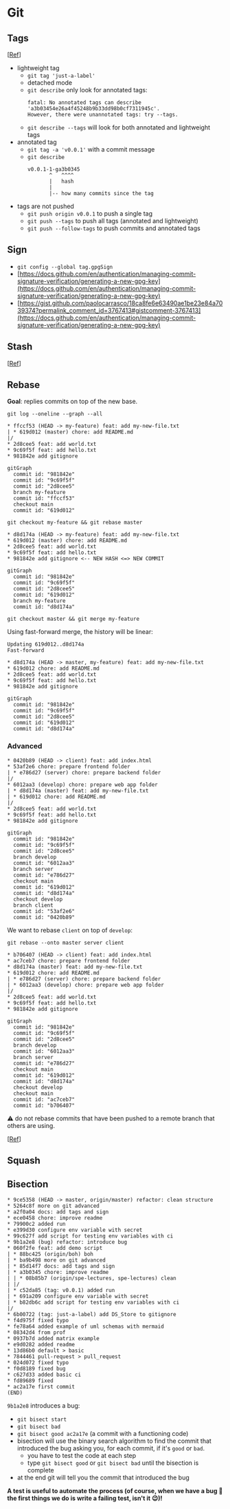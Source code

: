 # Git

## Tags

[[Ref](https://git-scm.com/book/en/v2/Git-Basics-Tagging)]

- lightweight tag
  - `git tag 'just-a-label'`
  - detached mode
  - `git describe` only look for annotated tags:
    ```
    fatal: No annotated tags can describe 'a3b03454e26a4f45248b9b33dd98b0cf7311945c'.
    However, there were unannotated tags: try --tags.
    ```
  - `git describe --tags` will look for both annotated and lightweight tags
- annotated tag
  - `git tag -a 'v0.0.1'` with a commit message
  - `git describe`
    ```
    v0.0.1-1-ga3b0345
           ^   ^^^^
           |   hash
           |
           |-- how many commits since the tag
    ```
- tags are not pushed
  - `git push origin v0.0.1` to push a single tag
  - `git push --tags` to push all tags (annotated and lightweight)
  - `git push --follow-tags` to push commits and annotated tags

## Sign

- `git config --global tag.gpgSign`
- [https://docs.github.com/en/authentication/managing-commit-signature-verification/generating-a-new-gpg-key](https://docs.github.com/en/authentication/managing-commit-signature-verification/generating-a-new-gpg-key)
- [https://gist.github.com/paolocarrasco/18ca8fe6e63490ae1be23e84a7039374?permalink_comment_id=3767413#gistcomment-3767413](https://docs.github.com/en/authentication/managing-commit-signature-verification/generating-a-new-gpg-key)

## Stash

[[Ref](https://www.atlassian.com/git/tutorials/saving-changes/git-stash)]

## Rebase

**Goal**: replies commits on top of the new base.

`git log --oneline --graph --all`

```
* ffccf53 (HEAD -> my-feature) feat: add my-new-file.txt
| * 619d012 (master) chore: add README.md
|/  
* 2d8cee5 feat: add world.txt
* 9c69f5f feat: add hello.txt
* 981842e add gitignore
```

```mermaid
gitGraph
  commit id: "981842e"
  commit id: "9c69f5f"
  commit id: "2d8cee5"
  branch my-feature
  commit id: "ffccf53"
  checkout main
  commit id: "619d012"
``` 

`git checkout my-feature && git rebase master`

```
* d8d174a (HEAD -> my-feature) feat: add my-new-file.txt
* 619d012 (master) chore: add README.md
* 2d8cee5 feat: add world.txt
* 9c69f5f feat: add hello.txt
* 981842e add gitignore <-- NEW HASH <=> NEW COMMIT
```

```mermaid
gitGraph
  commit id: "981842e"
  commit id: "9c69f5f"
  commit id: "2d8cee5"
  commit id: "619d012"
  branch my-feature
  commit id: "d8d174a"
```

`git checkout master && git merge my-feature`

Using fast-forward merge, the history will be linear:

```
Updating 619d012..d8d174a
Fast-forward
```

```
* d8d174a (HEAD -> master, my-feature) feat: add my-new-file.txt
* 619d012 chore: add README.md
* 2d8cee5 feat: add world.txt
* 9c69f5f feat: add hello.txt
* 981842e add gitignore
```

```mermaid
gitGraph
  commit id: "981842e"
  commit id: "9c69f5f"
  commit id: "2d8cee5"
  commit id: "619d012"
  commit id: "d8d174a"
```

### Advanced

```
* 0420b89 (HEAD -> client) feat: add index.html
* 53af2e6 chore: prepare frontend folder
| * e786d27 (server) chore: prepare backend folder
|/  
* 6012aa3 (develop) chore: prepare web app folder
| * d8d174a (master) feat: add my-new-file.txt
| * 619d012 chore: add README.md
|/  
* 2d8cee5 feat: add world.txt
* 9c69f5f feat: add hello.txt
* 981842e add gitignore
```

```mermaid
gitGraph
  commit id: "981842e"
  commit id: "9c69f5f"
  commit id: "2d8cee5"
  branch develop
  commit id: "6012aa3"
  branch server
  commit id: "e786d27"
  checkout main
  commit id: "619d012"
  commit id: "d8d174a"
  checkout develop
  branch client
  commit id: "53af2e6"
  commit id: "0420b89"
```

We want to rebase `client` on top of `develop`:

`git rebase --onto master server client`

```
* b706407 (HEAD -> client) feat: add index.html
* ac7ceb7 chore: prepare frontend folder
* d8d174a (master) feat: add my-new-file.txt
* 619d012 chore: add README.md
| * e786d27 (server) chore: prepare backend folder
| * 6012aa3 (develop) chore: prepare web app folder
|/  
* 2d8cee5 feat: add world.txt
* 9c69f5f feat: add hello.txt
* 981842e add gitignore
```

```mermaid
gitGraph
  commit id: "981842e"
  commit id: "9c69f5f"
  commit id: "2d8cee5"
  branch develop
  commit id: "6012aa3"
  branch server
  commit id: "e786d27"
  checkout main
  commit id: "619d012"
  commit id: "d8d174a"
  checkout develop
  checkout main
  commit id: "ac7ceb7"
  commit id: "b706407"
```

:warning: do not rebase commits that have been pushed to a remote branch that others are using.

[[Ref](https://www.atlassian.com/git/tutorials/merging-vs-rebasing#the-golden-rule-of-rebasing)]

## Squash

## Bisection

```plaintext
* 9ce5358 (HEAD -> master, origin/master) refactor: clean structure
* 5264c8f more on git advanced
* a2f0a04 docs: add tags and sign
* ece0458 chore: improve readme
* 79900c2 added run
* e399d30 configure env variable with secret
* 99c627f add script for testing env variables with ci
* 9b1a2e8 (bug) refactor: introduce bug
* 060f2fe feat: add demo script
| * 88bc425 (origin/boh) boh
| * ba9b498 more on git advanced
| * 85d14f7 docs: add tags and sign
| * a3b0345 chore: improve readme
| | * 08b85b7 (origin/spe-lectures, spe-lectures) clean
| |/  
| * c52da85 (tag: v0.0.1) added run
| * 691a209 configure env variable with secret
| * b82db6c add script for testing env variables with ci
|/  
* 6b00722 (tag: just-a-label) add DS_Store to gitignore
* f4d975f fixed typo
* fe78a64 added example of uml schemas with mermaid
* 08342d4 from prof
* 0937b7d added matrix example
* e9d0282 added readme
* 13d86b0 default > basic
* 7844461 pull-request > pull_request
* 024d072 fixed typo
* f0d8189 fixed bug
* c627d33 added basic ci
* fd89689 fixed
* ac2a17e first commit
(END)
```

`9b1a2e8` introduces a bug:

- `git bisect start`
- `git bisect bad`
- `git bisect good ac2a17e` (a commit with a functioning code)
- bisection will use the binary search algorithm to find the commit that introduced the bug asking you, for each commit, if it's `good` or `bad`.
  - you have to test the code at each step
  - type `git bisect good` or `git bisect bad` until the bisection is complete
- at the end git will tell you the commit that introduced the bug

**A test is useful to automate the process (of course, when we have a bug 🐛 the first things we do is write a failing test, isn't it 😉)!**
